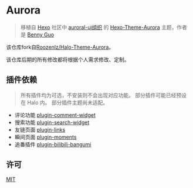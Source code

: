 # Aurora

> 移植自 [Hexo](https://hexo.io/zh-cn/index.html) 社区中 [auroral-ui组织](https://github.com/auroral-ui)
的 [Hexo-Theme-Aurora](https://github.com/auroral-ui/hexo-theme-aurora)
主题，作者是 [Benny Guo](https://github.com/bennyxguo)

该仓库fork自[Roozenlz/Halo-Theme-Aurora](https://github.com/Roozenlz/halo-theme-aurora)。

该仓库后期的所有修改都将根据个人需求修改、定制。

## 插件依赖

> 所有插件均为可选，不安装则不会出现对应功能。
> 部分插件可能已经预设在 Halo 内。
> 部分插件主题尚未适配。

- 评论功能 [plugin-comment-widget](https://github.com/halo-sigs/plugin-comment-widget)
- 搜索功能 [plugin-search-widget](https://github.com/halo-sigs/plugin-search-widget)
- 友链页面 [plugin-links](https://github.com/halo-sigs/plugin-links)
- 瞬间页面 [plugin-moments](https://github.com/halo-sigs/plugin-moments)
- 追番插件 [plugin-bilibili-bangumi](https://github.com/Roozenlz/plugin-bilibili-bangumi)


## 许可

[MIT](./LICENSE)